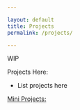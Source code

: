 ```yaml
--- 

layout: default
title: Projects
permalink: /projects/

---
```

WIP

Projects Here:
- List projects here


[Mini Projects:](/projects/mini-projects/) 